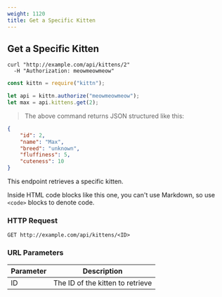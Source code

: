```yaml
---
weight: 1120
title: Get a Specific Kitten
---
```


## Get a Specific Kitten

```shell
curl "http://example.com/api/kittens/2"
  -H "Authorization: meowmeowmeow"
```

```javascript
const kittn = require("kittn");

let api = kittn.authorize("meowmeowmeow");
let max = api.kittens.get(2);
```

> The above command returns JSON structured like this:

```json
{
    "id": 2,
    "name": "Max",
    "breed": "unknown",
    "fluffiness": 5,
    "cuteness": 10
}
```

This endpoint retrieves a specific kitten.

<aside class="warning">Inside HTML code blocks like this one, you can't use Markdown, so use <code>&lt;code&gt;</code> blocks to denote code.</aside>

### HTTP Request

`GET http://example.com/api/kittens/<ID>`

### URL Parameters

| Parameter | Description                      |
| --------- | -------------------------------- |
| ID        | The ID of the kitten to retrieve |
